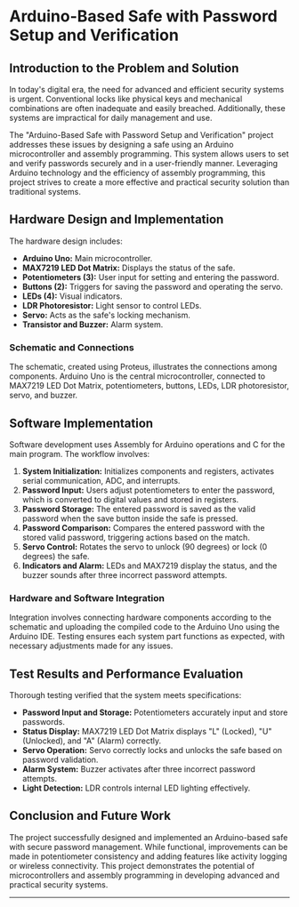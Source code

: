 # Arduino-Based Safe with Password Setup and Verification

## Introduction to the Problem and Solution
In today's digital era, the need for advanced and efficient security systems is urgent. Conventional locks like physical keys and mechanical combinations are often inadequate and easily breached. Additionally, these systems are impractical for daily management and use.

The "Arduino-Based Safe with Password Setup and Verification" project addresses these issues by designing a safe using an Arduino microcontroller and assembly programming. This system allows users to set and verify passwords securely and in a user-friendly manner. Leveraging Arduino technology and the efficiency of assembly programming, this project strives to create a more effective and practical security solution than traditional systems.

## Hardware Design and Implementation
The hardware design includes:
- **Arduino Uno:** Main microcontroller.
- **MAX7219 LED Dot Matrix:** Displays the status of the safe.
- **Potentiometers (3):** User input for setting and entering the password.
- **Buttons (2):** Triggers for saving the password and operating the servo.
- **LEDs (4):** Visual indicators.
- **LDR Photoresistor:** Light sensor to control LEDs.
- **Servo:** Acts as the safe's locking mechanism.
- **Transistor and Buzzer:** Alarm system.

### Schematic and Connections
The schematic, created using Proteus, illustrates the connections among components. Arduino Uno is the central microcontroller, connected to MAX7219 LED Dot Matrix, potentiometers, buttons, LEDs, LDR photoresistor, servo, and buzzer. 

## Software Implementation
Software development uses Assembly for Arduino operations and C for the main program. The workflow involves:
1. **System Initialization:** Initializes components and registers, activates serial communication, ADC, and interrupts.
2. **Password Input:** Users adjust potentiometers to enter the password, which is converted to digital values and stored in registers.
3. **Password Storage:** The entered password is saved as the valid password when the save button inside the safe is pressed.
4. **Password Comparison:** Compares the entered password with the stored valid password, triggering actions based on the match.
5. **Servo Control:** Rotates the servo to unlock (90 degrees) or lock (0 degrees) the safe.
6. **Indicators and Alarm:** LEDs and MAX7219 display the status, and the buzzer sounds after three incorrect password attempts.

### Hardware and Software Integration
Integration involves connecting hardware components according to the schematic and uploading the compiled code to the Arduino Uno using the Arduino IDE. Testing ensures each system part functions as expected, with necessary adjustments made for any issues.

## Test Results and Performance Evaluation
Thorough testing verified that the system meets specifications:
- **Password Input and Storage:** Potentiometers accurately input and store passwords.
- **Status Display:** MAX7219 LED Dot Matrix displays "L" (Locked), "U" (Unlocked), and "A" (Alarm) correctly.
- **Servo Operation:** Servo correctly locks and unlocks the safe based on password validation.
- **Alarm System:** Buzzer activates after three incorrect password attempts.
- **Light Detection:** LDR controls internal LED lighting effectively.

## Conclusion and Future Work
The project successfully designed and implemented an Arduino-based safe with secure password management. While functional, improvements can be made in potentiometer consistency and adding features like activity logging or wireless connectivity. This project demonstrates the potential of microcontrollers and assembly programming in developing advanced and practical security systems.

---
